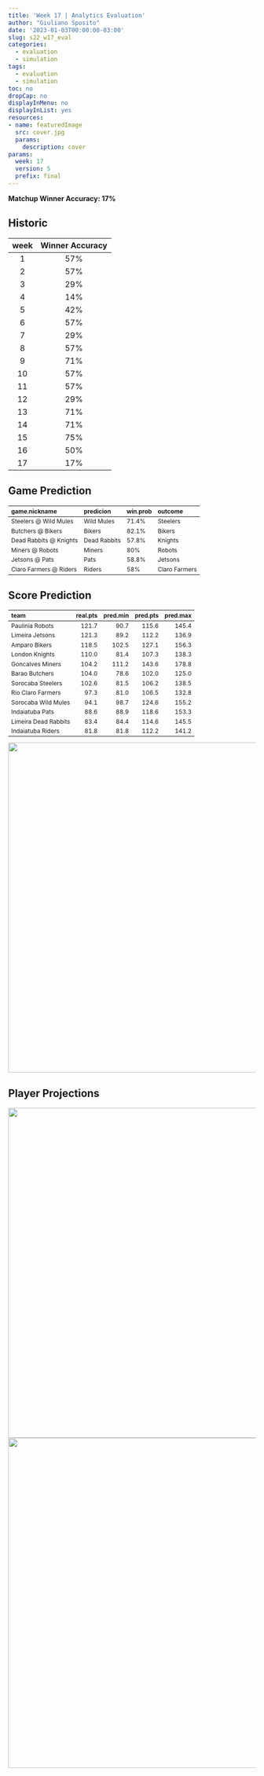 ```yaml
---
title: 'Week 17 | Analytics Evaluation'
author: "Giuliano Sposito"
date: '2023-01-03T00:00:00-03:00'
slug: s22_w17_eval
categories:
  - evaluation
  - simulation
tags:
  - evaluation
  - simulation
toc: no
dropCap: no
displayInMenu: no
displayInList: yes
resources:
- name: featuredImage
  src: cover.jpg
  params:
    description: cover
params:
  week: 17
  version: 5
  prefix: final
---
```

<script src="{{< blogdown/postref >}}index_files/kePrint/kePrint.js"></script>
<link href="{{< blogdown/postref >}}index_files/lightable/lightable.css" rel="stylesheet" />
<script src="{{< blogdown/postref >}}index_files/kePrint/kePrint.js"></script>
<link href="{{< blogdown/postref >}}index_files/lightable/lightable.css" rel="stylesheet" />

**Matchup Winner Accuracy: 17%**

<!--more-->

## Historic

| week | Winner Accuracy |
|:----:|:---------------:|
| 1    |       57%       |
| 2    |       57%       |
| 3    |       29%       |
| 4    |       14%       |
| 5    |       42%       |
| 6    |       57%       |
| 7    |       29%       |
| 8    |       57%       |
| 9    |       71%       |
| 10   |       57%       |
| 11   |       57%       |
| 12   |       29%       |
| 13   |       71%       |
| 14   |       71%       |
| 15   |       75%       |
| 16   |       50%       |
| 17   |       17%       |







## Game Prediction

<table class="table" style="font-size: 12px; margin-left: auto; margin-right: auto;">
 <thead>
  <tr>
   <th style="text-align:left;"> game.nickname </th>
   <th style="text-align:left;"> predicion </th>
   <th style="text-align:left;"> win.prob </th>
   <th style="text-align:left;"> outcome </th>
  </tr>
 </thead>
<tbody>
  <tr>
   <td style="text-align:left;"> Steelers @ Wild Mules </td>
   <td style="text-align:left;"> Wild Mules </td>
   <td style="text-align:left;"> 71.4% </td>
   <td style="text-align:left;"> Steelers </td>
  </tr>
  <tr>
   <td style="text-align:left;"> Butchers @ Bikers </td>
   <td style="text-align:left;"> Bikers </td>
   <td style="text-align:left;"> 82.1% </td>
   <td style="text-align:left;"> Bikers </td>
  </tr>
  <tr>
   <td style="text-align:left;"> Dead Rabbits @ Knights </td>
   <td style="text-align:left;"> Dead Rabbits </td>
   <td style="text-align:left;"> 57.8% </td>
   <td style="text-align:left;"> Knights </td>
  </tr>
  <tr>
   <td style="text-align:left;"> Miners @ Robots </td>
   <td style="text-align:left;"> Miners </td>
   <td style="text-align:left;"> 80% </td>
   <td style="text-align:left;"> Robots </td>
  </tr>
  <tr>
   <td style="text-align:left;"> Jetsons @ Pats </td>
   <td style="text-align:left;"> Pats </td>
   <td style="text-align:left;"> 58.8% </td>
   <td style="text-align:left;"> Jetsons </td>
  </tr>
  <tr>
   <td style="text-align:left;"> Claro Farmers @ Riders </td>
   <td style="text-align:left;"> Riders </td>
   <td style="text-align:left;"> 58% </td>
   <td style="text-align:left;"> Claro Farmers </td>
  </tr>
</tbody>
</table>


## Score Prediction

<table class="table" style="font-size: 12px; margin-left: auto; margin-right: auto;">
 <thead>
  <tr>
   <th style="text-align:left;"> team </th>
   <th style="text-align:right;"> real.pts </th>
   <th style="text-align:right;"> pred.min </th>
   <th style="text-align:right;"> pred.pts </th>
   <th style="text-align:right;"> pred.max </th>
  </tr>
 </thead>
<tbody>
  <tr>
   <td style="text-align:left;"> Paulinia Robots </td>
   <td style="text-align:right;"> 121.7 </td>
   <td style="text-align:right;"> 90.7 </td>
   <td style="text-align:right;"> 115.6 </td>
   <td style="text-align:right;"> 145.4 </td>
  </tr>
  <tr>
   <td style="text-align:left;"> Limeira Jetsons </td>
   <td style="text-align:right;"> 121.3 </td>
   <td style="text-align:right;"> 89.2 </td>
   <td style="text-align:right;"> 112.2 </td>
   <td style="text-align:right;"> 136.9 </td>
  </tr>
  <tr>
   <td style="text-align:left;"> Amparo Bikers </td>
   <td style="text-align:right;"> 118.5 </td>
   <td style="text-align:right;"> 102.5 </td>
   <td style="text-align:right;"> 127.1 </td>
   <td style="text-align:right;"> 156.3 </td>
  </tr>
  <tr>
   <td style="text-align:left;"> London Knights </td>
   <td style="text-align:right;"> 110.0 </td>
   <td style="text-align:right;"> 81.4 </td>
   <td style="text-align:right;"> 107.3 </td>
   <td style="text-align:right;"> 138.3 </td>
  </tr>
  <tr>
   <td style="text-align:left;"> Goncalves Miners </td>
   <td style="text-align:right;"> 104.2 </td>
   <td style="text-align:right;"> 111.2 </td>
   <td style="text-align:right;"> 143.6 </td>
   <td style="text-align:right;"> 178.8 </td>
  </tr>
  <tr>
   <td style="text-align:left;"> Barao Butchers </td>
   <td style="text-align:right;"> 104.0 </td>
   <td style="text-align:right;"> 78.6 </td>
   <td style="text-align:right;"> 102.0 </td>
   <td style="text-align:right;"> 125.0 </td>
  </tr>
  <tr>
   <td style="text-align:left;"> Sorocaba Steelers </td>
   <td style="text-align:right;"> 102.6 </td>
   <td style="text-align:right;"> 81.5 </td>
   <td style="text-align:right;"> 106.2 </td>
   <td style="text-align:right;"> 138.5 </td>
  </tr>
  <tr>
   <td style="text-align:left;"> Rio Claro Farmers </td>
   <td style="text-align:right;"> 97.3 </td>
   <td style="text-align:right;"> 81.0 </td>
   <td style="text-align:right;"> 106.5 </td>
   <td style="text-align:right;"> 132.8 </td>
  </tr>
  <tr>
   <td style="text-align:left;"> Sorocaba Wild Mules </td>
   <td style="text-align:right;"> 94.1 </td>
   <td style="text-align:right;"> 98.7 </td>
   <td style="text-align:right;"> 124.6 </td>
   <td style="text-align:right;"> 155.2 </td>
  </tr>
  <tr>
   <td style="text-align:left;"> Indaiatuba Pats </td>
   <td style="text-align:right;"> 88.6 </td>
   <td style="text-align:right;"> 88.9 </td>
   <td style="text-align:right;"> 118.6 </td>
   <td style="text-align:right;"> 153.3 </td>
  </tr>
  <tr>
   <td style="text-align:left;"> Limeira Dead Rabbits </td>
   <td style="text-align:right;"> 83.4 </td>
   <td style="text-align:right;"> 84.4 </td>
   <td style="text-align:right;"> 114.6 </td>
   <td style="text-align:right;"> 145.5 </td>
  </tr>
  <tr>
   <td style="text-align:left;"> Indaiatuba Riders </td>
   <td style="text-align:right;"> 81.8 </td>
   <td style="text-align:right;"> 81.8 </td>
   <td style="text-align:right;"> 112.2 </td>
   <td style="text-align:right;"> 141.2 </td>
  </tr>
</tbody>
</table>


<img src="{{< blogdown/postref >}}index_files/figure-html/scoreChart-1.png" width="672" />

## Player Projections

<img src="{{< blogdown/postref >}}index_files/figure-html/pointsProj-1.png" width="672" />

<img src="{{< blogdown/postref >}}index_files/figure-html/projErrors-1.png" width="672" />

